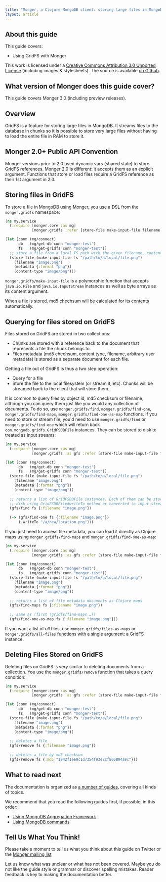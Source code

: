 ```yaml
---
title: "Monger, a Clojure MongoDB client: storing large files in MongoDB using GridFS | MongoDB library for Clojure"
layout: article
---
```


## About this guide

This guide covers:

 * Using GridFS with Monger


This work is licensed under a <a rel="license" href="http://creativecommons.org/licenses/by/3.0/">Creative Commons Attribution 3.0 Unported License</a> (including images & stylesheets). The source is available [on Github](https://github.com/clojurewerkz/monger.docs).


## What version of Monger does this guide cover?

This guide covers Monger 3.0 (including preview releases).


## Overview

GridFS is a feature for storing large files in MongoDB. It streams
files to the database in chunks so it is possible to store very large
files without having to load the entire file in RAM to store it.


## Monger 2.0+ Public API Convention

Monger versions prior to 2.0 used dynamic vars (shared state) to store
GridFS references. Monger 2.0 is different: it
accepts them as an explicit argument. Functions that store
or load files require a GridFS reference as their 1st argument
in 2.0.


## Storing files in GridFS

To store a file in MongoDB using Monger, you use a DSL from the `monger.gridfs` namespace:

``` clojure
(ns my.service
  (:require [monger.core :as mg]
            [monger.gridfs :refer [store-file make-input-file filename content-type metadata]]))

(let [conn (mg/connect)
      db   (mg/get-db conn "monger-test")
      fs   (mg/get-gridfs conn "monger-test")]
  ;; store a file from a local FS path with the given filename, content type and metadata
  (store-file (make-input-file fs "/path/to/a/local/file.png")
    (filename "image.png")
    (metadata {:format "png"})
    (content-type "image/png")))
```

`monger.gridfs/make-input-file` is a polymorphic function that accepts
`java.io.File` and `java.io.InputStream` instances as well as
byte arrays as its content argument.

When a file is stored, md5 chechsum will be calculated for its
contents automatically.


## Querying for files stored on GridFS

Files stored on GridFS are stored in two collections:

 * Chunks are stored with a reference back to the document that represents a file the chunk belongs to.
 * Files metadata (md5 chechsum, content type, filename, arbitrary user metadata) is stored as a separate document for each file.

Getting a file out of GridFS is thus a two step operation:

 * Query for a file
 * Store the file to the local filesystem (or stream it, etc). Chunks will be streamed back to the client that will store them.

It is common to query files by object id, md5 checksum or filename,
although you can query them just like you would any collection of
documents. To do so, use `monger.gridfs/find`,
`monger.gridfs/find-one`, `monger.gridfs/find-maps`,
`monger.gridfs/find-one-as-map` functions. If you need to store or
stream file, you'd need to use `monger.gridfs/find` or
`monger.gridfs/find-one` which will return back
`com.mongodb.gridfs.GridFSDBFile` instances. They can be stored to
disk to treated as input streams:

``` clojure
(ns my.service
  (:require [monger.core :as mg]
            [monger.gridfs :as gfs :refer [store-file make-input-file filename content-type metadata]]))

(let [conn (mg/connect)
      db   (mg/get-db conn "monger-test")
      fs   (mg/get-gridfs conn "monger-test")]
  (store-file (make-input-file fs "/path/to/a/local/file.png")
    (filename "image.png")
    (metadata {:format "png"})
    (content-type "image/png"))
  
  ;; returns a list of GridFSDBFile instances. Each of them can be stored to
  ;; disk using GridFSDBFile#writeTo method or converted to input stream with GridFSDBFile#getInputStream
  (gfs/find fs {:filename "image.png"})
  
  (-> (gfs/find-one fs {:filename "image.png"})
      (.writeTo "/a/new/location.png")))
```

If you just need to access file metadata, you can load it directly as
Clojure maps using `monger.gridfs/find-maps` and
`monger.gridfs/find-one-as-map`:

``` clojure
(ns my.service
  (:require [monger.core :as mg]
            [monger.gridfs :as gfs :refer [store-file make-input-file filename content-type metadata]]))

(let [conn (mg/connect)
      db   (mg/get-db conn "monger-test")
      fs   (mg/get-gridfs conn "monger-test")]
  (store-file (make-input-file fs "/path/to/a/local/file.png")
    (filename "image.png")
    (metadata {:format "png"})
    (content-type "image/png"))
  
  ;; returns a list of file metadata documents as Clojure maps
  (gfs/find-maps fs {:filename "image.png"})
  
  ;; same as (first (gridfs/find-maps …))
  (gfs/find-one-as-map fs {:filename "image.png"}))
```

If you want a list of *all* files, use `monger.gridfs/files-as-maps`
or `monger.gridfs/all-files` functions with a single argument: a GridFS
instance.


## Deleting Files Stored on GridFS

Deleting files on GridFS is very similar to deleting documents from a
collection. You use the `monger.gridfs/remove` function that takes a
query condition:

``` clojure
(ns my.service
  (:require [monger.core :as mg]
            [monger.gridfs :as gfs :refer [store-file make-input-file filename content-type metadata]]))

(let [conn (mg/connect)
      db   (mg/get-db conn "monger-test")
      fs   (mg/get-gridfs conn "monger-test")]
  (store-file (make-input-file fs "/path/to/a/local/file.png")
    (filename "image.png")
    (metadata {:format "png"})
    (content-type "image/png"))
  
  ;; deletes a file
  (gfs/remove fs {:filename "image.png"})
  
  ;; deletes a file by md5 checksum
  (gfs/remove fs {:md5 "1942f1e69c1d7354f93e2cf805894a9c"}))
```


## What to read next

The documentation is organized as [a number of guides](/articles/guides.html), covering all kinds of topics.

We recommend that you read the following guides first, if possible, in this order:

 * [Using MongoDB Aggregation Framework](/articles/aggregation.html)
 * [Using MongoDB commands](/articles/commands.html)



## Tell Us What You Think!

Please take a moment to tell us what you think about this guide on
Twitter or the [Monger mailing
list](https://groups.google.com/forum/#!forum/clojure-mongodb)

Let us know what was unclear or what has not been covered. Maybe you
do not like the guide style or grammar or discover spelling
mistakes. Reader feedback is key to making the documentation better.
